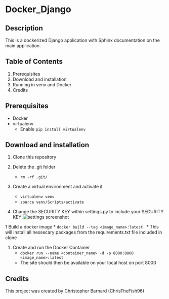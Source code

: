 # Docker_Django

## Description
This is a dockerized Django application with Sphinx documentation on the main application.

## Table of Contents
1. Prerequisites
1. Download and installation
1. Running in venv and Docker
1. Credits

## Prerequisites
* Docker
* virtualenv
   * Enable `pip install virtualenv`

## Download and installation
1. Clone this repository

1. Delete the .git folder
    * `rm -rf .git/`
 
1. Create a virtual environment and activate it
    * `virtualenv venv`
    * `source venv/Scripts/activate`
 
1. Change the SECURITY KEY within settings.py to include your SECURITY KEY
![settings screenshot](https://user-images.githubusercontent.com/125367266/230436180-d162aea2-9a9a-499b-b74f-c1fb3310d3e4.JPG)
  
1 Build a docker image
    * `docker build --tag <image_name>:latest `
    * This will install all nessecary packages from the requirements.txt file included in clone

1. Create and run the Docker Container
    * `docker run --name <container_name> -d -p 8000:8000 <image_name>:latest`
    * The site should then be available on your local host on port 8000
 
## Credits
This project was created by Christopher Barnard (ChrisTheFish96)
